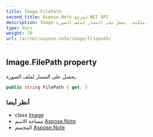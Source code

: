 ```yaml
---
title: Image.FilePath
second_title: Aspose.Note لمرجع NET API
description: Image ملكية. يحصل على المسار لملف الصورة.
type: docs
weight: 70
url: /ar/net/aspose.note/image/filepath/
---
```

## Image.FilePath property

يحصل على المسار لملف الصورة.

```csharp
public string FilePath { get; }
```

### أنظر أيضا

* class [Image](../)
* مساحة الاسم [Aspose.Note](../../image/)
* المجسم [Aspose.Note](../../../)


